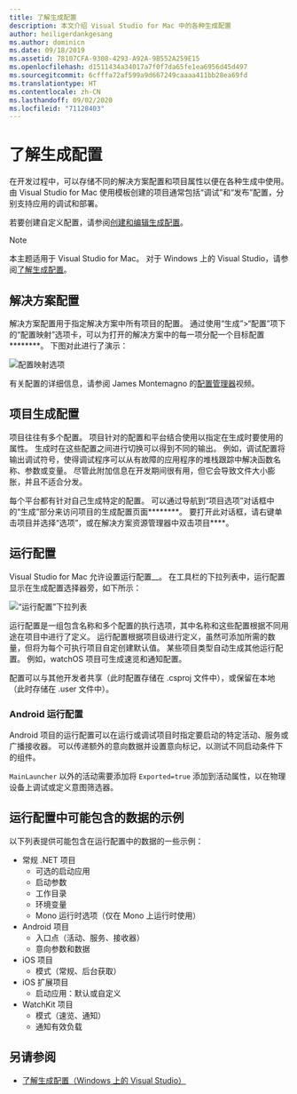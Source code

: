 ```yaml
---
title: 了解生成配置
description: 本文介绍 Visual Studio for Mac 中的各种生成配置
author: heiligerdankgesang
ms.author: dominicn
ms.date: 09/18/2019
ms.assetid: 78107CFA-9308-4293-A92A-9B552A259E15
ms.openlocfilehash: d1511434a34017a7f0f7da65fe1ea6956d45d497
ms.sourcegitcommit: 6cfffa72af599a9d667249caaaa411bb28ea69fd
ms.translationtype: HT
ms.contentlocale: zh-CN
ms.lasthandoff: 09/02/2020
ms.locfileid: "71128403"
---
```

# <a name="understanding-build-configurations"></a>了解生成配置

在开发过程中，可以存储不同的解决方案配置和项目属性以便在各种生成中使用。 由 Visual Studio for Mac 使用模板创建的项目通常包括“调试”和“发布”配置，分别支持应用的调试和部署。 

若要创建自定义配置，请参阅[创建和编辑生成配置](/visualstudio/mac/create-and-edit-configurations)。

>[!NOTE]
>本主题适用于 Visual Studio for Mac。 对于 Windows 上的 Visual Studio，请参阅[了解生成配置](/visualstudio/ide/understanding-build-configurations)。

## <a name="solution-configurations"></a>解决方案配置

解决方案配置用于指定解决方案中所有项目的配置。 通过使用“生成”>“配置”项下的“配置映射”选项卡，可以为打开的解决方案中的每一项分配一个目标配置********。 下图对此进行了演示：

![配置映射选项](media/projects-and-solutions-image3.png)

有关配置的详细信息，请参阅 James Montemagno 的[配置管理器](https://www.youtube.com/watch?v=tjSdkqYh5Vg)视频。

## <a name="project-build-configurations"></a>项目生成配置

项目往往有多个配置。 项目针对的配置和平台结合使用以指定在生成时要使用的属性。 生成时在这些配置之间进行切换可以得到不同的输出。 例如，调试配置将输出调试符号，使得调试程序可以从有故障的应用程序的堆栈跟踪中解决函数名称、参数或变量。 尽管此附加信息在开发期间很有用，但它会导致文件大小膨胀，并且不适合分发。

每个平台都有针对自己生成特定的配置。 可以通过导航到“项目选项”对话框中的“生成”部分来访问项目的生成配置页面********。 要打开此对话框，请右键单击项目并选择“选项”，或在解决方案资源管理器中双击项目****。

## <a name="run-configuration"></a>运行配置

Visual Studio for Mac 允许设置运行配置__。 在工具栏的下拉列表中，运行配置显示在生成配置选择器旁，如下所示：

![“运行配置”下拉列表](media/projects-and-solutions-image8.png)

运行配置是一组包含名称和多个配置的执行选项，其中名称和这些配置根据不同用途在项目中进行了定义。 运行配置根据项目级进行定义，虽然可添加所需的数量，但将为每个可执行项目自定创建默认值。 某些项目类型自动生成其他运行配置。 例如，watchOS 项目可生成速览和通知配置。

配置可以与其他开发者共享（此时配置存储在 .csproj 文件中），或保留在本地（此时存储在 .user 文件中）。

### <a name="android-run-configurations"></a>Android 运行配置

Android 项目的运行配置可以在运行或调试项目时指定要启动的特定活动、服务或广播接收器。 可以传递额外的意向数据并设置意向标记，以测试不同启动条件下的组件。

`MainLauncher` 以外的活动需要添加将 `Exported=true` 添加到活动属性，以在物理设备上调试或定义意图筛选器。

## <a name="examples-of-data-that-might-be-included-in-run-configurations"></a>运行配置中可能包含的数据的示例

以下列表提供可能包含在运行配置中的数据的一些示例：

* 常规 .NET 项目
  * 可选的启动应用
  * 启动参数
  * 工作目录
  * 环境变量
  * Mono 运行时选项（仅在 Mono 上运行时使用）
* Android 项目
  * 入口点（活动、服务、接收器）
  * 意向参数和数据
* iOS 项目
  * 模式（常规、后台获取）
* iOS 扩展项目
  * 启动应用：默认或自定义
* WatchKit 项目
  * 模式（速览、通知）
  * 通知有效负载

## <a name="see-also"></a>另请参阅

- [了解生成配置（Windows 上的 Visual Studio）](/visualstudio/ide/understanding-build-configurations)
